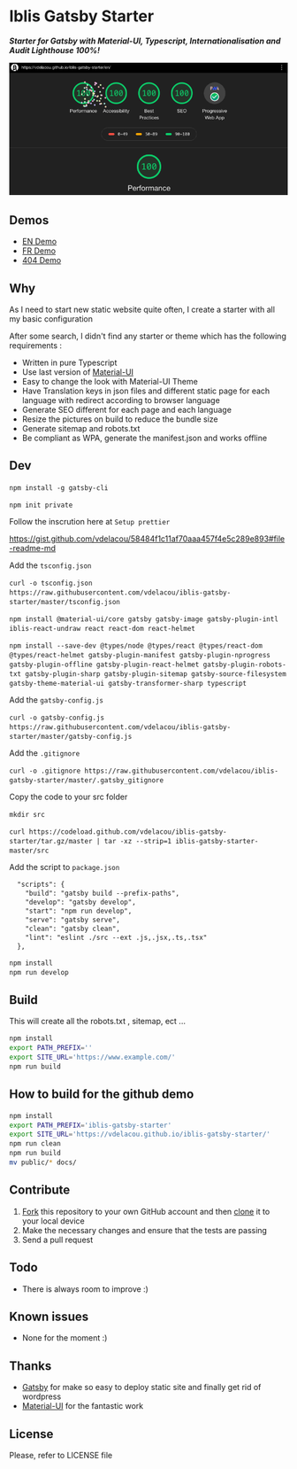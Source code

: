 # Iblis Gatsby Starter

_**Starter for Gatsby with Material-UI, Typescript, Internationalisation and Audit Lighthouse 100%!**_

![Lighthouse](./screenshots/iblis-gatsby-starter.gif)

## Demos

- [EN Demo](https://vdelacou.github.io/iblis-gatsby-starter/)
- [FR Demo](https://vdelacou.github.io/iblis-gatsby-starter/fr/)
- [404 Demo](https://vdelacou.github.io/iblis-gatsby-starter/whatever)

## Why

As I need to start new static website quite often, I create a starter with all my basic configuration

After some search, I didn't find any starter or theme which has the following requirements :

- Written in pure Typescript
- Use last version of [Material-UI](https://material-ui.com/)
- Easy to change the look with Material-UI Theme
- Have Translation keys in json files and different static page for each language with redirect according to browser language
- Generate SEO different for each page and each language
- Resize the pictures on build to reduce the bundle size
- Generate sitemap and robots.txt
- Be compliant as WPA, generate the manifest.json and works offline

## Dev

`npm install -g gatsby-cli`

`npm init private`

Follow the inscrution here at `Setup prettier`

https://gist.github.com/vdelacou/58484f1c11af70aaa457f4e5c289e893#file-readme-md

Add the `tsconfig.json`

`curl -o tsconfig.json https://raw.githubusercontent.com/vdelacou/iblis-gatsby-starter/master/tsconfig.json`

`npm install @material-ui/core gatsby gatsby-image gatsby-plugin-intl iblis-react-undraw react react-dom react-helmet`

`npm install --save-dev @types/node @types/react @types/react-dom @types/react-helmet gatsby-plugin-manifest gatsby-plugin-nprogress gatsby-plugin-offline gatsby-plugin-react-helmet gatsby-plugin-robots-txt gatsby-plugin-sharp gatsby-plugin-sitemap gatsby-source-filesystem gatsby-theme-material-ui gatsby-transformer-sharp typescript`

Add the `gatsby-config.js`

`curl -o gatsby-config.js https://raw.githubusercontent.com/vdelacou/iblis-gatsby-starter/master/gatsby-config.js`

Add the `.gitignore`

`curl -o .gitignore https://raw.githubusercontent.com/vdelacou/iblis-gatsby-starter/master/.gatsby_gitignore`

Copy the code to your src folder

`mkdir src`

`curl https://codeload.github.com/vdelacou/iblis-gatsby-starter/tar.gz/master | tar -xz --strip=1 iblis-gatsby-starter-master/src`

Add the script to `package.json`

```
  "scripts": {
    "build": "gatsby build --prefix-paths",
    "develop": "gatsby develop",
    "start": "npm run develop",
    "serve": "gatsby serve",
    "clean": "gatsby clean",
    "lint": "eslint ./src --ext .js,.jsx,.ts,.tsx"
  },
```

```sh
npm install
npm run develop
```

## Build

This will create all the robots.txt , sitemap, ect ...

```sh
npm install
export PATH_PREFIX=''
export SITE_URL='https://www.example.com/'
npm run build
```

## How to build for the github demo

```sh
npm install
export PATH_PREFIX='iblis-gatsby-starter'
export SITE_URL='https://vdelacou.github.io/iblis-gatsby-starter/'
npm run clean
npm run build
mv public/* docs/
```

## Contribute

1.  [Fork](https://help.github.com/articles/fork-a-repo/) this repository to your own GitHub account and then [clone](https://help.github.com/articles/cloning-a-repository/) it to your local device
2.  Make the necessary changes and ensure that the tests are passing
3.  Send a pull request

## Todo

- There is always room to improve :)

## Known issues

- None for the moment :)

## Thanks

- [Gatsby](https://www.gatsbyjs.org) for make so easy to deploy static site and finally get rid of wordpress
- [Material-UI](https://material-ui.com/) for the fantastic work

## License

Please, refer to LICENSE file
